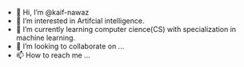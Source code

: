 - 👋 Hi, I’m @kaif-nawaz
- 👀 I’m interested in Artifcial intelligence.
- 🌱 I’m currently learning computer cience(CS) with specialization in machine learning.
- 💞️ I’m looking to collaborate on ...
- 📫 How to reach me ...

<!---
kaif-nawaz/kaif-nawaz is a ✨ special ✨ repository because its `README.md` (this file) appears on your GitHub profile.
You can click the Preview link to take a look at your changes.
--->
